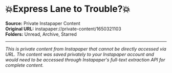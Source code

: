 # 💥Express Lane to Trouble?💥

**Source:** Private Instapaper Content  
**Original URL:** instapaper://private-content/1650321103  
**Folders:** Unread, Archive, Starred  

---

*This is private content from Instapaper that cannot be directly accessed via URL. The content was saved privately to your Instapaper account and would need to be accessed through Instapaper's full-text extraction API for complete content.*